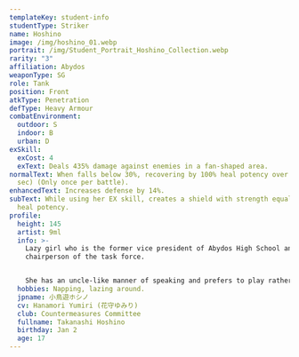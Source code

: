 ```yaml
---
templateKey: student-info
studentType: Striker
name: Hoshino
image: /img/hoshino_01.webp
portrait: /img/Student_Portrait_Hoshino_Collection.webp
rarity: "3"
affiliation: Abydos
weaponType: SG
role: Tank
position: Front
atkType: Penetration
defType: Heavy Armour
combatEnvironment:
  outdoor: S
  indoor: B
  urban: D
exSkill:
  exCost: 4
  exText: Deals 435% damage against enemies in a fan-shaped area.
normalText: When falls below 30%, recovering by 100% heal potency over time (20
  sec) (Only once per battle).
enhancedText: Increases defense by 14%.
subText: While using her EX skill, creates a shield with strength equal to 108%
  heal potency.
profile:
  height: 145
  artist: 9ml
  info: >-
    Lazy girl who is the former vice president of Abydos High School and the
    chairperson of the task force.


    She has an uncle-like manner of speaking and prefers to play rather than work. Because of this, she is usually berated by the members of the committee, but once the mission begins, she fights hard on the front lines to protect the other members.
  hobbies: Napping, lazing around.
  jpname: 小鳥遊ホシノ
  cv: Hanamori Yumiri (花守ゆみり)
  club: Countermeasures Committee
  fullname: Takanashi Hoshino
  birthday: Jan 2
  age: 17
---
```

